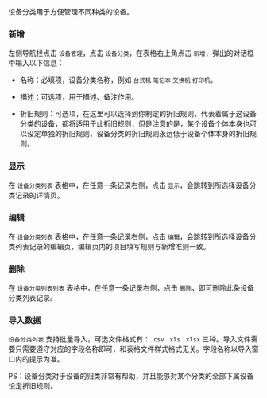 设备分类用于方便管理不同种类的设备。

### 新增

左侧导航栏点击 `设备管理`，点击 `设备分类`，在表格右上角点击 `新增`，弹出的对话框中输入以下信息：

- 名称：必填项，设备分类名称，例如 `台式机` `笔记本` `交换机` `打印机`。

- 描述：可选项，用于描述、备注作用。

- 折旧规则：可选项，在这里可以选择到你制定的折旧规则，代表着属于这设备分类的设备，都将适用于此折旧规则，但是注意的是，某个设备个体本身也可以设定单独的折旧规则，设备分类的折旧规则永远低于设备个体本身的折旧规则。

### 显示

在 `设备分类列表` 表格中，在任意一条记录右侧，点击 `显示`，会跳转到所选择设备分类记录的详情页。

### 编辑

在 `设备分类列表` 表格中，在任意一条记录右侧，点击 `编辑`，会跳转到所选择设备分类列表记录的编辑页，编辑页内的项目填写规则与新增准则一致。

### 删除

在 `设备分类列表列表` 表格中，在任意一条记录右侧，点击 `删除`，即可删除此条设备分类列表记录。

### 导入数据

`设备分类列表` 支持批量导入，可选文件格式有：`.csv` `.xls` `.xlsx` 三种。导入文件需要只需要遵守对应的字段名称即可，和表格文件样式格式无关。字段名称以导入窗口内的提示为准。

PS：设备分类对于设备的归类非常有帮助，并且能够对某个分类的全部下属设备设定折旧规则。
